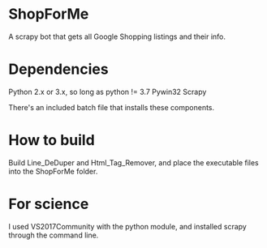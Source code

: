 # ShopForMe
A scrapy bot that gets all Google Shopping listings and their info.

# Dependencies
Python 2.x or 3.x, so long as python != 3.7
Pywin32
Scrapy

There's an included batch file that installs these components.

# How to build
Build Line_DeDuper and Html_Tag_Remover, and place the executable files into the ShopForMe folder.

# For science
I used VS2017Community with the python module, and installed scrapy through the command line.